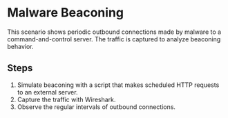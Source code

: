 # Malware Beaconing

This scenario shows periodic outbound connections made by malware to a command-and-control server. The traffic is captured to analyze beaconing behavior.

## Steps
1. Simulate beaconing with a script that makes scheduled HTTP requests to an external server.
2. Capture the traffic with Wireshark.
3. Observe the regular intervals of outbound connections.
